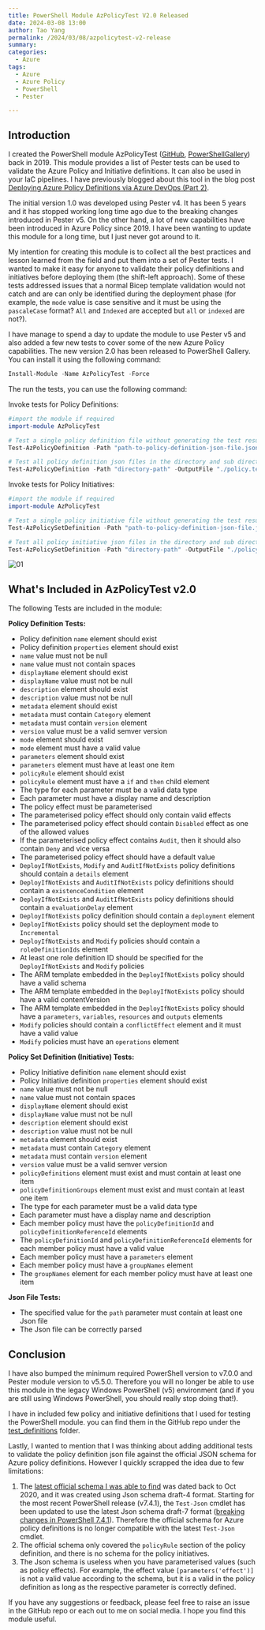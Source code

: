 ```yaml
---
title: PowerShell Module AzPolicyTest V2.0 Released
date: 2024-03-08 13:00
author: Tao Yang
permalink: /2024/03/08/azpolicytest-v2-release
summary:
categories:
  - Azure
tags:
  - Azure
  - Azure Policy
  - PowerShell
  - Pester

---
```


## Introduction
I created the PowerShell module AzPolicyTest ([GitHub](https://github.com/tyconsulting/AzPolicyTest), [PowerShellGallery](https://www.powershellgallery.com/packages/AzPolicyTest)) back in 2019. This module provides a list of Pester tests can be used to validate the Azure Policy and Initiative definitions. It can also be used in your IaC pipelines. I have previously blogged about this tool in the blog post [Deploying Azure Policy Definitions via Azure DevOps (Part 2)](https://blog.tyang.org/2019/05/19/deploying-azure-policy-definitions-via-azure-devops-part-2/).

The initial version 1.0 was developed using Pester v4. It has been 5 years and it has stopped working long time ago due to the breaking changes introduced in Pester v5. On the other hand, a lot of new capabilities have been introduced in Azure Policy since 2019. I have been wanting to update this module for a long time, but I just never got around to it.

My intention for creating this module is to collect all the best practices and lesson learned from the field and put them into a set of Pester tests. I wanted to make it easy for anyone to validate their policy definitions and initiatives before deploying them (the shift-left approach). Some of these tests addressed issues that a normal Bicep template validation would not catch and are can only be identified during the deployment phase (for example, the `mode` value is case sensitive and it must be using the `pascaleCase` format? `All` and `Indexed` are accepted but `all` or `indexed` are not?).

I have manage to spend a day to update the module to use Pester v5 and also added a few new tests to cover some of the new Azure Policy capabilities. The new version 2.0 has been released to PowerShell Gallery. You can install it using the following command:

```powershell
Install-Module -Name AzPolicyTest -Force
```

The run the tests, you can use the following command:

Invoke tests for Policy Definitions:

```powershell
#import the module if required
import-module AzPolicyTest

# Test a single policy definition file without generating the test results output file
Test-AzPolicyDefinition -Path "path-to-policy-definition-json-file.json" -OutputFile "C:\Temp\MyTestResult.xml"

# Test all policy definition json files in the directory and sub directories and store the test results in a file
Test-AzPolicyDefinition -Path "directory-path" -OutputFile "./policy.tests.xml"

```

Invoke tests for Policy Initiatives:

```powershell
#import the module if required
import-module AzPolicyTest

# Test a single policy initiative file without generating the test results output file
Test-AzPolicySetDefinition -Path "path-to-policy-definition-json-file.json" -OutputFile "C:\Temp\MyTestResult.xml"

# Test all policy initiative json files in the directory and sub directories and store the test results in a file
Test-AzPolicySetDefinition -Path "directory-path" -OutputFile "./policy.tests.xml"

```

![01](../../../../assets/images/2024/03/azpolicytest-01.jpg)

## What's Included in AzPolicyTest v2.0

The following Tests are included in the module:

**Policy Definition Tests:**

* Policy definition `name` element should exist
* Policy definition `properties` element should exist
* `name` value must not be null
* `name` value must not contain spaces
* `displayName` element should exist
* `displayName` value must not be null
* `description` element should exist
* `description` value must not be null
* `metadata` element should exist
* `metadata` must contain `Category` element
* `metadata` must contain `version` element
* `version` value must be a valid semver version
* `mode` element should exist
* `mode` element must have a valid value
* `parameters` element should exist
* `parameters` element must have at least one item
* `policyRule` element should exist
* `policyRule` element must have a `if` and `then` child element
* The type for each parameter must be a valid data type
* Each parameter must have a display name and description
* The policy effect must be parameterised
* The parameterised policy effect should only contain valid effects
* The parameterised policy effect should contain `Disabled` effect as one of the allowed values
* If the parameterised policy effect contains `Audit`, then it should also contain `Deny` and vice versa
* The parameterised policy effect should have a default value
* `DeployIfNotExists`, `Modify` and `AuditIfNotExists` policy definitions should contain a `details` element
* `DeployIfNotExists` and `AuditIfNotExists` policy definitions should contain a `existenceCondition` element
* `DeployIfNotExists` and `AuditIfNotExists` policy definitions should contain a `evaluationDelay` element
* `DeployIfNotExists` policy definition should contain a `deployment` element
* `DeployIfNotExists` policy should set the deployment mode to `Incremental`
* `DeployIfNotExists` and `Modify` policies should contain a `roleDefinitionIds` element
* At least one role definition ID should be specified for the `DeployIfNotExists` and `Modify` policies
* The ARM template embedded in the `DeployIfNotExists` policy should have a valid schema
* The ARM template embedded in the `DeployIfNotExists` policy should have a valid contentVersion
* The ARM template embedded in the `DeployIfNotExists` policy should have a `parameters`, `variables`, `resources` and `outputs` elements
* `Modify` policies should contain a `conflictEffect` element and it must have a valid value
* `Modify` policies must have an `operations` element

**Policy Set Definition (Initiative) Tests:**

* Policy Initiative definition `name` element should exist
* Policy Initiative definition `properties` element should exist
* `name` value must not be null
* `name` value must not contain spaces
* `displayName` element should exist
* `displayName` value must not be null
* `description` element should exist
* `description` value must not be null
* `metadata` element should exist
* `metadata` must contain `Category` element
* `metadata` must contain `version` element
* `version` value must be a valid semver version
* `policyDefinitions` element must exist and must contain at least one item
* `policyDefinitionGroups` element must exist and must contain at least one item
* The type for each parameter must be a valid data type
* Each parameter must have a display name and description
* Each member policy must have the `policyDefinitionId` and `policyDefinitionReferenceId` elements
* The `policyDefinitionId` and `policyDefinitionReferenceId` elements for each member policy must have a valid value
* Each member policy must have a `parameters` element
* Each member policy must have a `groupNames` element
* The `groupNames` element for each member policy must have at least one item

**Json File Tests:**

* The specified value for the `path` parameter must contain at least one Json file
* The Json file can be correctly parsed

## Conclusion

I have also bumped the minimum required PowerShell version to v7.0.0 and Pester module version to v5.5.0. Therefore you will no longer be able to use this module in the legacy Windows PowerShell (v5) environment (and if you are still using Windows PowerShell, you should really stop doing that!).

I have in included few policy and initiative definitions that I used for testing the PowerShell module. you can find them in the GitHub repo under the [test_definitions](https://github.com/tyconsulting/AzPolicyTest/tree/master/test_definitions) folder.


Lastly, I wanted to mention that I was thinking about adding additional tests to validate the policy definition json file against the official JSON schema for Azure policy definitions. However I quickly scrapped the idea due to few limitations:

1. The [latest official schema I was able to find](https://github.com/Azure/azure-resource-manager-schemas/blob/main/schemas/2020-10-01/policyDefinition.json) was dated back to Oct 2020, and it was created using Json schema draft-4 format. Starting for the most recent PowerShell release (v7.4.1), the `Test-Json` cmdlet has been updated to use the latest Json schema draft-7 format ([breaking changes in PowerShell 7.4.1](https://learn.microsoft.com/en-us/powershell/scripting/whats-new/what-s-new-in-powershell-74?view=powershell-7.4#breaking-changes)). Therefore the official schema for Azure policy definitions is no longer compatible with the latest `Test-Json` cmdlet.
2. The official schema only covered the `policyRule` section of the policy definition, and there is no schema for the policy initiatives.
3. The Json schema is useless when you have parameterised values (such as policy effects). For example, the effect value `[parameters('effect')]` is not a valid value according to the schema, but it is a valid in the policy definition as long as the respective parameter is correctly defined.

If you have any suggestions or feedback, please feel free to raise an issue in the GitHub repo or each out to me on social media. I hope you find this module useful.
